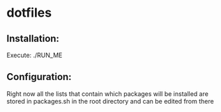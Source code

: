 # dotfiles

## Installation:
Execute:
	./RUN_ME

## Configuration:

Right now all the lists that contain which packages will be installed are stored
in packages.sh in the root directory and can be edited from there
